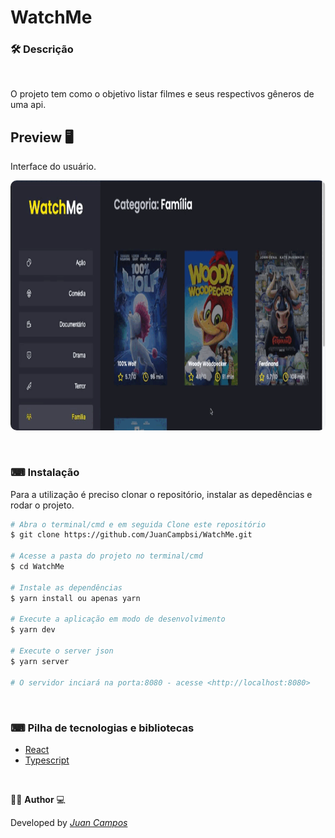 <p align="center">
<h1>
 WatchMe
</h1>
</p>

### 🛠  Descrição   

</br>

O projeto tem como o objetivo listar filmes e seus respectivos gêneros de uma api.


## Preview 🖥
Interface do usuário.
</br>

<p align="center">
  <kbd>
 <img width="800" style="border-radius: 10px" height="400" src="https://github.com/JuanCampbsi/WatchMe/blob/63db8755acaed8e92057b952322f33d9f5ea7a77/assets/preview.gif" alt="Intro"> 
  </kbd>
  </br>
</p>

</br>

### ⌨ Instalação
Para a utilização é preciso clonar o repositório, instalar as depedências e rodar o projeto.

```bash
# Abra o terminal/cmd e em seguida Clone este repositório
$ git clone https://github.com/JuanCampbsi/WatchMe.git

# Acesse a pasta do projeto no terminal/cmd
$ cd WatchMe

# Instale as dependências
$ yarn install ou apenas yarn

# Execute a aplicação em modo de desenvolvimento
$ yarn dev

# Execute o server json
$ yarn server

# O servidor inciará na porta:8080 - acesse <http://localhost:8080>

```

</br>

### ⌨ Pilha de tecnologias e bibliotecas

-   [React](https://github.com/facebook/react)
-   [Typescript](https://www.typescriptlang.org/)

</br>

👨‍💻 **Author** 💻

Developed by [_Juan Campos_](https://www.linkedin.com/in/juancampos-ferreira/)
